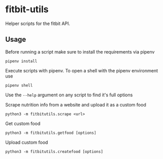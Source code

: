 # fitbit-utils

Helper scripts for the fitbit API.

## Usage

Before running a script make sure to install the requirements via pipenv

`pipenv install`

Execute scripts with pipenv. To open a shell with the pipenv environment use

`pipenv shell`

Use the `--help` argument on any script to find it's full options

Scrape nutrition info from a website and upload it as a custom food

`python3 -m fitbitutils.scrape <url>`

Get custom food

`python3 -m fitbitutils.getfood [options]`

Upload custom food

`python3 -m fitbitutils.createfood [options]`
